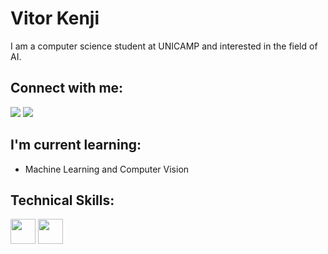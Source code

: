 # Vitor Kenji

I am a computer science student at UNICAMP and interested in the field of AI.

## Connect with me:
<div>
  <a href="https://www.linkedin.com/in/vitoryoshida/" target="_blank"><img loading="lazy" src="https://img.shields.io/badge/-LinkedIn-%230077B5?style=for-the-badge&logo=linkedin&logoColor=white" target="_blank"></a>   
  <a href = "mailto:viitor.kenji@gmail.com"><img loading="lazy" src="https://img.shields.io/badge/Gmail-D14836?style=for-the-badge&logo=gmail&logoColor=white" target="_blank"></a>
</div>

## I'm current learning:
- Machine Learning and Computer Vision

## Technical Skills:
<div>
  <img loading="lazy" src="https://cdn.jsdelivr.net/gh/devicons/devicon/icons/python/python-original.svg" width="40" height="40" />
  <img loading="lazy" src="https://cdn.jsdelivr.net/gh/devicons/devicon/icons/git/git-original.svg" width="40" height="40" />
</div>
